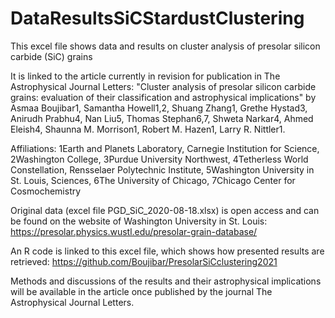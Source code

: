 # DataResultsSiCStardustClustering

This excel file shows data and results on cluster analysis of presolar silicon carbide (SiC) grains

It is linked to the article currently in revision for publication in The Astrophysical Journal Letters: "Cluster analysis of presolar silicon carbide grains: evaluation of their classification and astrophysical implications" by Asmaa Boujibar1, Samantha Howell1,2, Shuang Zhang1, Grethe Hystad3, Anirudh Prabhu4, Nan Liu5, Thomas Stephan6,7, Shweta Narkar4, Ahmed Eleish4, Shaunna M. Morrison1, Robert M. Hazen1, Larry R. Nittler1.

Affiliations: 1Earth and Planets Laboratory, Carnegie Institution for Science, 2Washington College, 3Purdue University Northwest, 4Tetherless World Constellation, Rensselaer Polytechnic Institute, 5Washington University in St. Louis, Sciences, 6The University of Chicago, 7Chicago Center for Cosmochemistry

Original data (excel file PGD_SiC_2020-08-18.xlsx) is open access and can be found on the website of Washington University in St. Louis: https://presolar.physics.wustl.edu/presolar-grain-database/

An R code is linked to this excel file, which shows how presented results are retrieved:
https://github.com/Boujibar/PresolarSiCclustering2021

Methods and discussions of the results and their astrophysical implications will be available in the article once published by the journal The Astrophysical Journal Letters.
